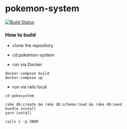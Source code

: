 # pokemon-system
[![Build Status](https://travis-ci.com/fernand0aguilar/pokemon-system.svg?branch=master)](https://travis-ci.com/fernand0aguilar/pokemon-system)

### How to build

* clone the repository

* cd pokemon-system

* run via Docker
```
docker-compose build
docker-compose up

```

* run via rails local
```
cd pokesystem

rake db:create && rake db:schema:load && rake db:seed
bundle install
yarn install

rails s -p 3000
```
